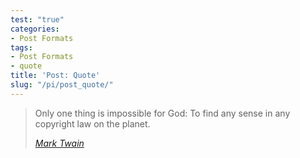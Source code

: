 ```yaml
---
test: "true"
categories:
- Post Formats
tags:
- Post Formats
- quote
title: 'Post: Quote'
slug: "/pi/post_quote/"
---
```


> Only one thing is impossible for God: To find any sense in any
> copyright law on the planet.
>
> <cite>[Mark Twain](http://www.brainyquote.com/quotes/quotes/m/marktwain163473.html)</cite>
